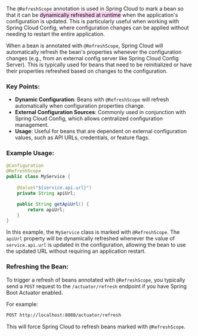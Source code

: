 The `@RefreshScope` annotation is used in Spring Cloud to mark a bean so that it can be <mark style="background: #FFB8EBA6;">dynamically refreshed at runtime</mark> when the application's configuration is updated. This is particularly useful when working with Spring Cloud Config, where configuration changes can be applied without needing to restart the entire application.

When a bean is annotated with `@RefreshScope`, Spring Cloud will automatically refresh the bean's properties whenever the configuration changes (e.g., from an external config server like Spring Cloud Config Server). This is typically used for beans that need to be reinitialized or have their properties refreshed based on changes to the configuration.

### Key Points:

- **Dynamic Configuration**: Beans with `@RefreshScope` will refresh automatically when configuration properties change.
- **External Configuration Sources**: Commonly used in conjunction with Spring Cloud Config, which allows centralized configuration management.
- **Usage**: Useful for beans that are dependent on external configuration values, such as API URLs, credentials, or feature flags.

### Example Usage:

```java
@Configuration
@RefreshScope
public class MyService {
    
    @Value("${service.api.url}")
    private String apiUrl;

    public String getApiUrl() {
        return apiUrl;
    }
}
```

In this example, the `MyService` class is marked with `@RefreshScope`. The `apiUrl` property will be dynamically refreshed whenever the value of `service.api.url` is updated in the configuration, allowing the bean to use the updated URL without requiring an application restart.

### Refreshing the Bean:

To trigger a refresh of beans annotated with `@RefreshScope`, you typically send a `POST` request to the `/actuator/refresh` endpoint if you have Spring Boot Actuator enabled.

For example:

```bash
POST http://localhost:8080/actuator/refresh
```

This will force Spring Cloud to refresh beans marked with `@RefreshScope`.